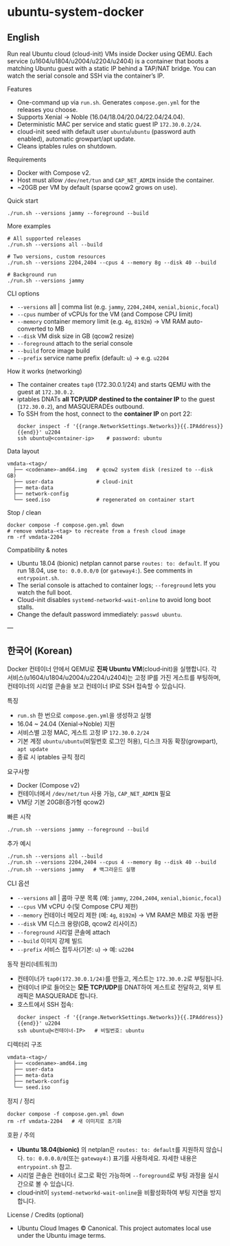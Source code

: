 ubuntu-system-docker
====================

English
-------
Run real Ubuntu cloud (cloud-init) VMs inside Docker using QEMU. Each service (u1604/u1804/u2004/u2204/u2404) is a container that boots a matching Ubuntu guest with a static IP behind a TAP/NAT bridge. You can watch the serial console and SSH via the container’s IP.

Features
- One-command up via `run.sh`. Generates `compose.gen.yml` for the releases you choose.
- Supports Xenial → Noble (16.04/18.04/20.04/22.04/24.04).
- Deterministic MAC per service and static guest IP `172.30.0.2/24`.
- cloud-init seed with default user `ubuntu`/`ubuntu` (password auth enabled), automatic growpart/apt update.
- Cleans iptables rules on shutdown.

Requirements
- Docker with Compose v2.
- Host must allow `/dev/net/tun` and `CAP_NET_ADMIN` inside the container.
- ~20GB per VM by default (sparse qcow2 grows on use).

Quick start
```
./run.sh --versions jammy --foreground --build
```

More examples
```
# All supported releases
./run.sh --versions all --build

# Two versions, custom resources
./run.sh --versions 2204,2404 --cpus 4 --memory 8g --disk 40 --build

# Background run
./run.sh --versions jammy
```

CLI options
- `--versions`  all | comma list (e.g. `jammy`, `2204,2404`, `xenial,bionic,focal`)
- `--cpus`      number of vCPUs for the VM (and Compose CPU limit)
- `--memory`    container memory limit (e.g. `4g`, `8192m`) → VM RAM auto-converted to MB
- `--disk`      VM disk size in GB (qcow2 resize)
- `--foreground` attach to the serial console
- `--build`     force image build
- `--prefix`    service name prefix (default: `u`) → e.g. `u2204`

How it works (networking)
- The container creates `tap0` (172.30.0.1/24) and starts QEMU with the guest at `172.30.0.2`.
- iptables DNATs **all TCP/UDP destined to the container IP** to the guest (`172.30.0.2`), and MASQUERADEs outbound.
- To SSH from the host, connect to the **container IP** on port 22:
  ```
  docker inspect -f '{{range.NetworkSettings.Networks}}{{.IPAddress}}{{end}}' u2204
  ssh ubuntu@<container-ip>    # password: ubuntu
  ```

Data layout
```
vmdata-<tag>/
  ├── <codename>-amd64.img   # qcow2 system disk (resized to --disk GB)
  ├── user-data              # cloud-init
  ├── meta-data
  ├── network-config
  └── seed.iso               # regenerated on container start
```

Stop / clean
```
docker compose -f compose.gen.yml down
# remove vmdata-<tag> to recreate from a fresh cloud image
rm -rf vmdata-2204
```

Compatibility & notes
- Ubuntu 18.04 (bionic) netplan cannot parse `routes: to: default`. If you run 18.04, use `to: 0.0.0.0/0` (or `gateway4:`). See comments in `entrypoint.sh`.
- The serial console is attached to container logs; `--foreground` lets you watch the full boot.
- Cloud-init disables `systemd-networkd-wait-online` to avoid long boot stalls.
- Change the default password immediately: `passwd ubuntu`.

—

한국어 (Korean)
---------------
Docker 컨테이너 안에서 QEMU로 **진짜 Ubuntu VM**(cloud‑init)을 실행합니다. 각 서비스(u1604/u1804/u2004/u2204/u2404)는 고정 IP를 가진 게스트를 부팅하며, 컨테이너의 시리얼 콘솔을 보고 컨테이너 IP로 SSH 접속할 수 있습니다.

특징
- `run.sh` 한 번으로 `compose.gen.yml`을 생성하고 실행
- 16.04 ~ 24.04 (Xenial→Noble) 지원
- 서비스별 고정 MAC, 게스트 고정 IP `172.30.0.2/24`
- 기본 계정 `ubuntu/ubuntu`(비밀번호 로그인 허용), 디스크 자동 확장(growpart), `apt update`
- 종료 시 iptables 규칙 정리

요구사항
- Docker (Compose v2)
- 컨테이너에서 `/dev/net/tun` 사용 가능, `CAP_NET_ADMIN` 필요
- VM당 기본 20GB(증가형 qcow2)

빠른 시작
```
./run.sh --versions jammy --foreground --build
```

추가 예시
```
./run.sh --versions all --build
./run.sh --versions 2204,2404 --cpus 4 --memory 8g --disk 40 --build
./run.sh --versions jammy   # 백그라운드 실행
```

CLI 옵션
- `--versions`  all | 콤마 구분 목록 (예: `jammy`, `2204,2404`, `xenial,bionic,focal`)
- `--cpus`      VM vCPU 수(및 Compose CPU 제한)
- `--memory`    컨테이너 메모리 제한 (예: `4g`, `8192m`) → VM RAM은 MB로 자동 변환
- `--disk`      VM 디스크 용량(GB, qcow2 리사이즈)
- `--foreground` 시리얼 콘솔에 attach
- `--build`     이미지 강제 빌드
- `--prefix`    서비스 접두사(기본: `u`) → 예: `u2204`

동작 원리(네트워크)
- 컨테이너가 `tap0(172.30.0.1/24)`를 만들고, 게스트는 `172.30.0.2`로 부팅됩니다.
- 컨테이너 IP로 들어오는 **모든 TCP/UDP**를 DNAT하여 게스트로 전달하고, 외부 트래픽은 MASQUERADE 합니다.
- 호스트에서 SSH 접속:
  ```
  docker inspect -f '{{range.NetworkSettings.Networks}}{{.IPAddress}}{{end}}' u2204
  ssh ubuntu@<컨테이너-IP>   # 비밀번호: ubuntu
  ```

디렉터리 구조
```
vmdata-<tag>/
  ├── <codename>-amd64.img
  ├── user-data
  ├── meta-data
  ├── network-config
  └── seed.iso
```

정지 / 정리
```
docker compose -f compose.gen.yml down
rm -rf vmdata-2204   # 새 이미지로 초기화
```

호환 / 주의
- **Ubuntu 18.04(bionic)** 의 netplan은 `routes: to: default`를 지원하지 않습니다. `to: 0.0.0.0/0`(또는 `gateway4:`) 표기를 사용하세요. 자세한 내용은 `entrypoint.sh` 참고.
- 시리얼 콘솔은 컨테이너 로그로 확인 가능하며 `--foreground`로 부팅 과정을 실시간으로 볼 수 있습니다.
- cloud‑init이 `systemd-networkd-wait-online`을 비활성화하여 부팅 지연을 방지합니다.

License / Credits (optional)
- Ubuntu Cloud Images © Canonical. This project automates local use under the Ubuntu image terms.